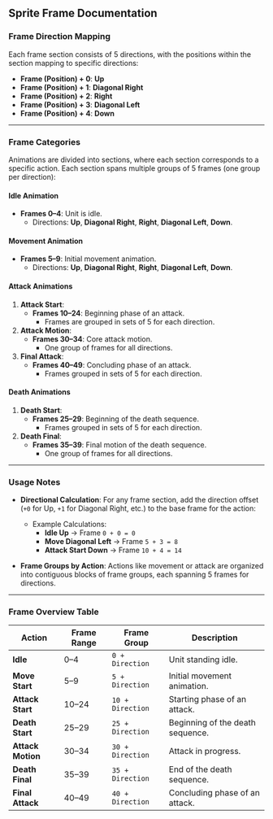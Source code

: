 ## Sprite Frame Documentation

### **Frame Direction Mapping**
Each frame section consists of 5 directions, with the positions within the section mapping to specific directions:

- **Frame (Position) + 0**: **Up**  
- **Frame (Position) + 1**: **Diagonal Right**  
- **Frame (Position) + 2**: **Right**  
- **Frame (Position) + 3**: **Diagonal Left**  
- **Frame (Position) + 4**: **Down**  

---

### **Frame Categories**
Animations are divided into sections, where each section corresponds to a specific action. Each section spans multiple groups of 5 frames (one group per direction):

#### **Idle Animation**
- **Frames 0–4**: Unit is idle.  
  - Directions: **Up**, **Diagonal Right**, **Right**, **Diagonal Left**, **Down**.

#### **Movement Animation**
- **Frames 5–9**: Initial movement animation.  
  - Directions: **Up**, **Diagonal Right**, **Right**, **Diagonal Left**, **Down**.

#### **Attack Animations**
1. **Attack Start**:  
   - **Frames 10–24**: Beginning phase of an attack.  
     - Frames are grouped in sets of 5 for each direction.
2. **Attack Motion**:  
   - **Frames 30–34**: Core attack motion.  
     - One group of frames for all directions.
3. **Final Attack**:  
   - **Frames 40–49**: Concluding phase of an attack.  
     - Frames grouped in sets of 5 for each direction.

#### **Death Animations**
1. **Death Start**:  
   - **Frames 25–29**: Beginning of the death sequence.  
     - Frames grouped in sets of 5 for each direction.
2. **Death Final**:  
   - **Frames 35–39**: Final motion of the death sequence.  
     - One group of frames for all directions.

---

### **Usage Notes**
- **Directional Calculation**: For any frame section, add the direction offset (`+0` for Up, `+1` for Diagonal Right, etc.) to the base frame for the action:
  - Example Calculations:  
    - **Idle Up** → Frame `0 + 0 = 0`  
    - **Move Diagonal Left** → Frame `5 + 3 = 8`  
    - **Attack Start Down** → Frame `10 + 4 = 14`

- **Frame Groups by Action**: Actions like movement or attack are organized into contiguous blocks of frame groups, each spanning 5 frames for directions.

---

### **Frame Overview Table**

| **Action**        | **Frame Range** | **Frame Group**  | **Description**               |
|--------------------|-----------------|------------------|--------------------------------|
| **Idle**          | 0–4             | `0 + Direction`  | Unit standing idle.            |
| **Move Start**    | 5–9             | `5 + Direction`  | Initial movement animation.    |
| **Attack Start**  | 10–24           | `10 + Direction` | Starting phase of an attack.   |
| **Death Start**   | 25–29           | `25 + Direction` | Beginning of the death sequence. |
| **Attack Motion** | 30–34           | `30 + Direction` | Attack in progress.            |
| **Death Final**   | 35–39           | `35 + Direction` | End of the death sequence.     |
| **Final Attack**  | 40–49           | `40 + Direction` | Concluding phase of an attack. |